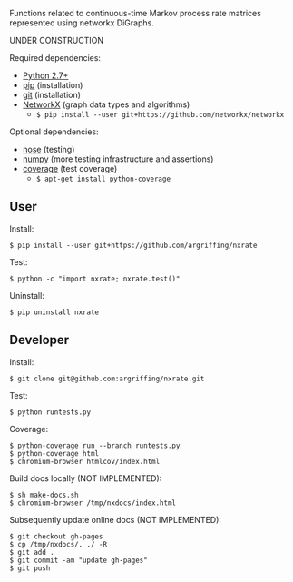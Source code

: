 Functions related to continuous-time Markov process rate matrices
represented using networkx DiGraphs.

UNDER CONSTRUCTION

Required dependencies:
 * [Python 2.7+](http://www.python.org/)
 * [pip](https://pip.readthedocs.org/) (installation)
 * [git](http://git-scm.com/) (installation)
 * [NetworkX](http:/networkx.lanl.gov/) (graph data types and algorithms)
   - `$ pip install --user git+https://github.com/networkx/networkx`

Optional dependencies:
 * [nose](https://nose.readthedocs.org/) (testing)
 * [numpy](http://www.numpy.org/) (more testing infrastructure and assertions)
 * [coverage](http://nedbatchelder.com/code/coverage/) (test coverage)
   - `$ apt-get install python-coverage`


User
----

Install:

    $ pip install --user git+https://github.com/argriffing/nxrate

Test:

    $ python -c "import nxrate; nxrate.test()"

Uninstall:

    $ pip uninstall nxrate


Developer
---------

Install:

    $ git clone git@github.com:argriffing/nxrate.git

Test:

    $ python runtests.py

Coverage:

    $ python-coverage run --branch runtests.py
    $ python-coverage html
    $ chromium-browser htmlcov/index.html

Build docs locally (NOT IMPLEMENTED):

    $ sh make-docs.sh
    $ chromium-browser /tmp/nxdocs/index.html

Subsequently update online docs (NOT IMPLEMENTED):

    $ git checkout gh-pages
    $ cp /tmp/nxdocs/. ./ -R
    $ git add .
    $ git commit -am "update gh-pages"
    $ git push

